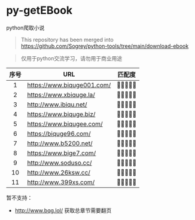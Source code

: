 # py-getEBook

python爬取小说

> This repository has been merged into https://github.com/Sogrey/python-tools/tree/main/download-ebook

> 仅用于python交流学习，请勿用于商业用途

| 序号 | URL                        | 匹配度 |
| :--: | -------------------------- | :----: |
|  1   | https://www.biquge001.com/ | 🌝🌝🌝🌝🌝  |
|  2   | https://www.xbiquge.la/    | 🌝🌝🌝🌝🌝  |
|  3   | http://www.ibiqu.net/      | 🌝🌝🌝🌝🌝  |
|  4   | https://www.biquge.biz/    | 🌝🌝🌝🌝🌝  |
|  5   | https://www.biqugee.com/   | 🌝🌝🌝🌝🌚  |
|  6   | https://biquge96.com/      | 🌝🌝🌝🌝🌚  |
|  7   | http://www.b5200.net/      | 🌝🌝🌝🌚🌚  |
|  8   | https://www.bige7.com/     | 🌝🌝🌝🌝🌚  |
|  9   | http://www.soduso.cc/      | 🌝🌝🌝🌝🌚  |
|  10  | http://www.26ksw.cc/       | 🌝🌝🌝🌚🌚  |
|  11  | http://www.399xs.com/      | 🌝🌝🌝🌝🌝  |



暂不支持：

- http://www.bqg.lol/ 获取总章节需要翻页

